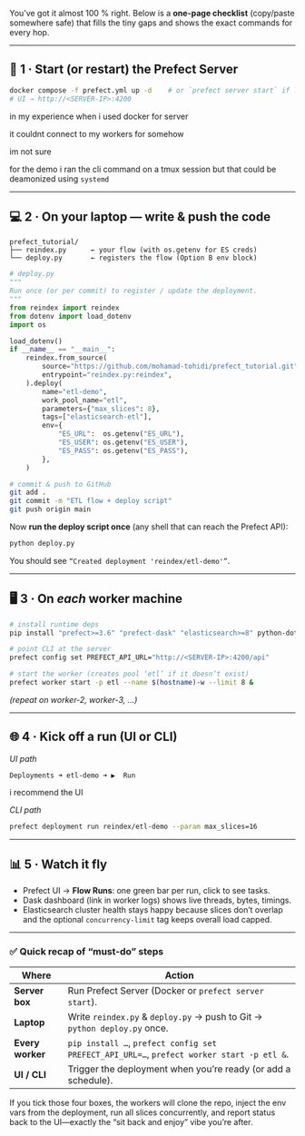 You’ve got it almost 100 % right.
Below is a **one-page checklist** (copy/paste somewhere safe) that fills the tiny gaps and shows the exact commands for every hop.

---

## 🚦 1 · Start (or restart) the Prefect Server

```bash
docker compose -f prefect.yml up -d    # or `prefect server start` if local
# UI → http://<SERVER-IP>:4200
```


 in my experience when i used docker for server

it couldnt connect to my workers for somehow

im not sure

for the demo i ran the cli command on a tmux session
but that could be deamonized using `systemd`



---

## 💻 2 · On your laptop — write & push the code

```text
prefect_tutorial/
├── reindex.py      ← your flow (with os.getenv for ES creds)
└── deploy.py       ← registers the flow (Option B env block)
```

```python
# deploy.py
"""
Run once (or per commit) to register / update the deployment.
"""
from reindex import reindex
from dotenv import load_dotenv
import os

load_dotenv()
if __name__ == "__main__":
    reindex.from_source(
        source="https://github.com/mohamad-tohidi/prefect_tutorial.git",
        entrypoint="reindex.py:reindex",
    ).deploy(
        name="etl-demo",
        work_pool_name="etl",
        parameters={"max_slices": 8},
        tags=["elasticsearch-etl"],
        env={
            "ES_URL":  os.getenv("ES_URL"),
            "ES_USER": os.getenv("ES_USER"),
            "ES_PASS": os.getenv("ES_PASS"),
        },
    )
```

```bash
# commit & push to GitHub
git add .
git commit -m "ETL flow + deploy script"
git push origin main
```

Now **run the deploy script once** (any shell that can reach the Prefect API):

```bash
python deploy.py
```

You should see `“Created deployment 'reindex/etl-demo'”`.

---

## 🖥️ 3 · On *each* worker machine

```bash
# install runtime deps
pip install "prefect>=3.6" "prefect-dask" "elasticsearch>=8" python-dotenv

# point CLI at the server
prefect config set PREFECT_API_URL="http://<SERVER-IP>:4200/api"

# start the worker (creates pool ‘etl’ if it doesn’t exist)
prefect worker start -p etl --name $(hostname)-w --limit 8 &
```

*(repeat on worker-2, worker-3, …)*

---

## 🌐 4 · Kick off a run (UI or CLI)

*UI path*

```
Deployments ➜ etl-demo ➜ ▶  Run
```

i recommend the UI


*CLI path*

```bash
prefect deployment run reindex/etl-demo --param max_slices=16
```

---

## 📊 5 · Watch it fly

* Prefect UI → **Flow Runs**: one green bar per run, click to see tasks.
* Dask dashboard (link in worker logs) shows live threads, bytes, timings.
* Elasticsearch cluster health stays happy because slices don’t overlap and the optional `concurrency-limit` tag keeps overall load capped.

---

### ✅  Quick recap of “must-do” steps

| Where            | Action                                                                                    |
| ---------------- | ----------------------------------------------------------------------------------------- |
| **Server box**   | Run Prefect Server (Docker or `prefect server start`).                                    |
| **Laptop**       | Write `reindex.py` & `deploy.py` → push to Git → `python deploy.py` once.                 |
| **Every worker** | `pip install …`, `prefect config set PREFECT_API_URL=…`, `prefect worker start -p etl &`. |
| **UI / CLI**     | Trigger the deployment when you’re ready (or add a schedule).                             |

If you tick those four boxes, the workers will clone the repo, inject the env vars from the deployment, run all slices concurrently, and report status back to the UI—exactly the “sit back and enjoy” vibe you’re after.

